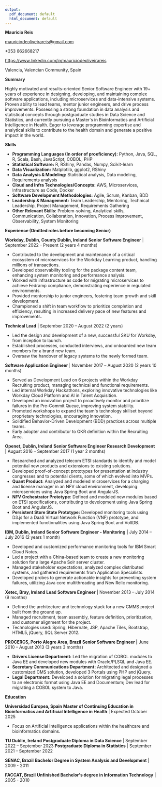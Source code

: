 ```yaml
---
output:
  pdf_document: default
  html_document: default
---
```

**Mauricio Reis** 
  
mauriciodeoliveirareis@gmail.com

+353 662668217 

<https://www.linkedin.com/in/mauriciodeoliveirareis>

Valencia, Valencian Community, Spain 
  
  
  
  
**Summary**

Highly motivated and results-oriented Senior Software Engineer with 19+ years of experience in designing, developing, and maintaining complex software applications, including microservices and data-intensive systems. Proven ability to lead teams, mentor junior engineers, and drive process improvements.  Possessing a strong foundation in data analysis and statistical concepts through postgraduate studies in Data Science and Statistics, and currently pursuing a Master's in Bioinformatics and Artificial Intelligence in Health. Eager to leverage programming expertise and analytical skills to contribute to the health domain and generate a positive impact in the world.

**Skills**

*   **Programming Languages (In order of proeficiency):** Python, Java, SQL, R, Scala, Bash, JavaScript, COBOL, PHP
*   **Statistical Software:** R, RShiny, Pandas, Numpy, Scikit-learn
*   **Data Visualization:** Matplotlib, ggplot2, RShiny
*   **Data Analysis & Modeling:** Statistical analysis, Data modeling, Requirements analysis
*   **Cloud and Infra Technologies/Concepts:** AWS, Microservices, Infrastructure as Code, Docker
*   **Software Development Methodologies:** Agile, Scrum, Kanban, BDD
*   **Leadership & Management:** Team Leadership, Mentoring, Technical Leadership, Project Management, Requirements Gathering
*   **Other Relevant Skills:** Problem-solving, Analytical skills, Communication, Collaboration, Innovation, Process Improvement, Observability, System Monitoring

**Experience (Omitted roles before becoming Senior)**

**Workday, Dublin, County Dublin, Ireland**
**Senior Software Engineer** | September 2022 – Present (2 years 4 months)

*   Contributed to the development and maintenance of a critical ecosystem of microservices for the Workday Learning product, handling millions of transactions.
*   Developed observability tooling for the package content team, enhancing system monitoring and performance analysis.
*   Worked with infrastructure as code for migrating microservices to achieve Fedramp compliance, demonstrating experience in regulated environments.
*   Provided mentorship to junior engineers, fostering team growth and skill development.
*   Championed a shift in team workflow to prioritize completion and efficiency, resulting in increased delivery pace of new features and improvements.

**Technical Lead** | September 2020 – August 2022 (2 years)

*   Led the design and development of a new, successful SKU for Workday, from inception to launch.
*   Established processes, conducted interviews, and onboarded new team members for a brand new team.
*   Oversaw the handover of legacy systems to the newly formed team.

**Software Application Engineer** | November 2017 – August 2020 (2 years 10 months)

*   Served as Development Lead on 6 projects within the Workday Recruiting product, managing technical and functional requirements.
*   Led internal Workday Hackathons, exploring innovative technologies like Workday Cloud Platform and AI in Talent Acquisition.
*   Developed an innovation project to proactively monitor and prioritize failures in the Pre-Commit Queue, improving system stability.
*   Promoted workshops to expand the team's technology skillset beyond proprietary technologies, encouraging innovation.
*   Solidified Behavior-Driven Development (BDD) practices across multiple teams.
*   Early adopter and contributor to OKR definition within the Recruiting Area.

**Openet, Dublin, Ireland**
**Senior Software Engineer Research Development** | August 2016 – September 2017 (1 year 2 months)

*   Researched and analyzed telecom ETSI standards to identify and model potential new products and extensions to existing solutions.
*   Developed proof-of-concept prototypes for presentation at industry congresses and to potential clients, some of which evolved into MVPs.
*   **Quant Product:** Analyzed and modeled microservices for a charging and license manager in an NFV cloud environment, developing microservices using Java Spring Boot and AngularJS.
*   **NFV Orchestrator Prototype:** Defined and modeled new modules based on ETSI specifications, contributing to development using Java Spring Boot and AngularJS.
*   **Persistent Store State Prototype:** Developed monitoring tools using D3.js for a DaaS Virtual Network Function (VNF) prototype, and implemented functionalities using Java Spring Boot and VoltDB.

**IBM, Dublin, Ireland**
**Senior Software Engineer - Monitoring** | July 2014 – July 2016 (2 years 1 month)

*   Developed and customized performance monitoring tools for IBM Smart Cloud Notes.
*   Led a project with a China-based team to create a new monitoring solution for a large Apache Solr server cluster.
*   Managed stakeholder expectations, analyzed complex distributed systems, and gathered requirements from Application Specialists.
*   Developed probes to generate actionable insights for preventing system failures, utilizing Java core multithreading and New Relic monitoring.

**Xetec, Bray, Ireland**
**Lead Software Engineer** | November 2013 – July 2014 (9 months)

*   Defined the architecture and technology stack for a new CMMS project built from the ground up.
*   Managed recruitment, team assembly, feature definition, prioritization, and customer alignment for the project.
*   Technologies used: Spring, Hibernate, JSP, Apache Tiles, Bootstrap, HTML5, jQuery, SQL Server 2012.

**PROCERGS, Porto Alegre Area, Brazil**
**Senior Software Engineer** | June 2010 – August 2013 (3 years 3 months)

*   **Drivers License Department:** Led the migration of COBOL modules to Java EE and developed new modules with Oracle/PLSQL and Java EE.
*   **Secretary Communications Department:** Architected and designed a customized CMS solution, developed 3 Portals using PHP and jQuery.
*   **Legal Department:** Developed a solution for migrating legal processes to an electronic format using Java EE and Documentum; Dev lead for migrating a COBOL system to Java.

**Education**

**Universidad Europea, Spain**
**Master of Continuing Education in Bioinformatics and Artificial Intelligence in Health** | Expected October 2025
*   Focus on Artificial Intelligence applications within the healthcare and bioinformatics domains.

**TU Dublin, Ireland**
**Postgraduate Diploma in Data Science** | September 2022 – September 2023
**Postgraduate Diploma in Statistics** | September 2021 – September 2022

**SENAC, Brazil**
**Bachelor Degree in System Analysis and Development** | 2009 - 2011

**FACCAT, Brazil**
**Unfinished Bachelor's degree in Information Technology** | 2005 - 2010